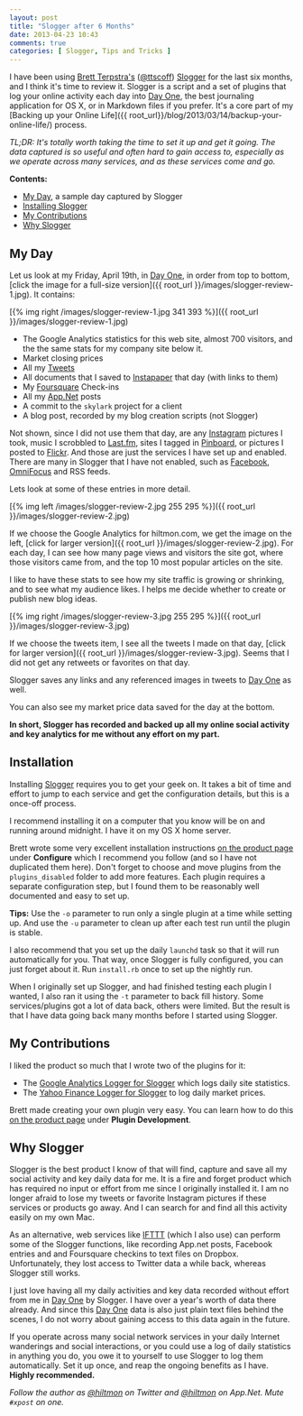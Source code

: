 ```yaml
---
layout: post
title: "Slogger after 6 Months"
date: 2013-04-23 10:43
comments: true
categories: [ Slogger, Tips and Tricks ]
---
```


I have been using [Brett Terpstra's][brettterpstra] ([@ttscoff][twitter]) [Slogger][brettterpstra 2] for the last six months, and I think it's time to review it. Slogger is a script and a set of plugins that log your online activity each day into [Day One][linksynergy], the best journaling application for OS X, or in Markdown files if you prefer. It's a core part of my [Backing up your Online Life]({{ root_url}}/blog/2013/03/14/backup-your-online-life/) process.

*TL;DR: It's totally worth taking the time to set it up and get it going. The data captured is so useful and often hard to gain access to, especially as we operate across many services, and as these services come and go.*

<!--more-->

**Contents:**

* <a href="#my_day">My Day</a>, a sample day captured by Slogger
* <a href="#installing">Installing Slogger</a>
* <a href="#contributions">My Contributions</a>
* <a href="#why_slogger">Why Slogger</a>

## <a name="my_day"></a>My Day

Let us look at my Friday, April 19th, in [Day One][linksynergy], in order from top to bottom, [click the image for a full-size version]({{ root_url }}/images/slogger-review-1.jpg). It contains:

[{% img right /images/slogger-review-1.jpg 341 393 %}]({{ root_url }}/images/slogger-review-1.jpg)

* The Google Analytics statistics for this web site, almost 700 visitors, and the the same stats for my company site below it.
* Market closing prices
* All my [Tweets][twitter 2]
* All documents that I saved to [Instapaper][instapaper] that day (with links to them)
* My [Foursquare][foursquare] Check-ins
* All my [App.Net][app] posts
* A commit to the `skylark` project for a client
* A blog post, recorded by my blog creation scripts  <span class="light">(not Slogger)</span>

Not shown, since I did not use them that day, are any [Instagram][instagram] pictures I took, music I scrobbled to [Last.fm][last], sites I tagged in [Pinboard][pinboard], or pictures I posted to [Flickr][flickr]. And those are just the services I have set up and enabled. There are many in Slogger that I have not enabled, such as [Facebook][facebook], [OmniFocus][omnigroup] and RSS feeds.

Lets look at some of these entries in more detail. 

[{% img left /images/slogger-review-2.jpg 255 295 %}]({{ root_url }}/images/slogger-review-2.jpg)

If we choose the Google Analytics for hiltmon.com, we get the image on the left, [click for larger version]({{ root_url }}/images/slogger-review-2.jpg). For each day, I can see how many page views and visitors the site got, where those visitors came from, and the top 10 most popular articles on the site.

I like to have these stats to see how my site traffic is growing or shrinking, and to see what my audience likes. I helps me decide whether to create or publish new blog ideas.

[{% img right /images/slogger-review-3.jpg 255 295 %}]({{ root_url }}/images/slogger-review-3.jpg)

If we choose the tweets item, I see all the tweets I made on that day, [click for larger version]({{ root_url }}/images/slogger-review-3.jpg). Seems that I did not get any retweets or favorites on that day.

Slogger saves any links and any referenced images in tweets to [Day One][linksynergy] as well.

You can also see my market price data saved for the day at the bottom.

**In short, Slogger has recorded and backed up all my online social activity and key analytics for me without any effort on my part.**

## <a name="installing"></a>Installation

Installing [Slogger][brettterpstra 2] requires you to get your geek on. It takes a bit of time and effort to jump to each service and get the configuration details, but this is a once-off process.

I recommend installing it on a computer that you know will be on and running around midnight. I have it on my OS X home server.

Brett wrote some very excellent installation instructions [on the product page][brettterpstra 2] under **Configure** which I recommend you follow  <span class="light">(and so I have not duplicated them here)</span>. Don't forget to choose and move plugins from the `plugins_disabled` folder to add more features. Each plugin requires a separate configuration step, but I found them to be reasonably well documented and easy to set up.

**Tips:** Use the `-o` parameter to run only a single plugin at a time while setting up. And use the `-u` parameter to clean up after each test run until the plugin is stable.

I also recommend that you set up the daily `launchd` task so that it will run automatically for you. That way, once Slogger is fully configured, you can just forget about it. Run `install.rb` once to set up the nightly run.

When I originally set up Slogger, and had finished testing each plugin I wanted, I also ran it using the `-t` parameter to back fill history. Some services/plugins got a lot of data back, others were limited. But the result is that I have data going back many months before I started using Slogger.

## <a name="contributions"></a>My Contributions

I liked the product so much that I wrote two of the plugins for it:

* The [Google Analytics Logger for Slogger][hiltmon] which logs daily site statistics.
* The [Yahoo Finance Logger for Slogger][hiltmon 2] to log daily market prices.

Brett made creating your own plugin very easy. You can learn how to do this [on the product page][brettterpstra 2] under **Plugin Development**.

## <a name="why_slogger"></a>Why Slogger

Slogger is the best product I know of that will find, capture and save all my social activity and key daily data for me. It is a fire and forget product which has required no input or effort from me since I originally installed it. I am no longer afraid to lose my tweets or favorite Instagram pictures if these services or products go away. And I can search for and find all this activity easily on my own Mac.

As an alternative, web services like [IFTTT][ifttt]  <span class="light">(which I also use)</span> can perform some of the Slogger functions, like recording App.net posts, Facebook entries and and Foursquare checkins to text files on Dropbox. Unfortunately, they lost access to Twitter data a while back, whereas Slogger still works.

I just love having all my daily activities and key data recorded without effort from me in [Day One][linksynergy] by Slogger. I have over a year's worth of data there already. And since this [Day One][linksynergy] data is also just plain text files behind the scenes, I do not worry about gaining access to this data again in the future.

If you operate across many social network services in your daily Internet wanderings and social interactions, or you could use a log of daily statistics in anything you do, you owe it to yourself to use Slogger to log them automatically. Set it up once, and reap the ongoing benefits as I have. **Highly recommended.**

*Follow the author as [@hiltmon][twitter 2] on Twitter and [@hiltmon][app] on App.Net. Mute `#xpost` on one.*

[app]: http://alpha.app.net/hiltmon
[brettterpstra]: http://brettterpstra.com
[brettterpstra 2]: http://brettterpstra.com/projects/slogger/
[facebook]: https://www.facebook.com/hiltmoncom
[flickr]: http://www.flickr.com
[foursquare]: https://foursquare.com
[hiltmon]: http://hiltmon.com/blog/2012/11/14/google-analytics-logger-for-slogger/
[hiltmon 2]: http://hiltmon.com/blog/2012/12/01/yahoo-finance-logger-for-slogger/
[ifttt]: https://ifttt.com
[instagram]: http://instagram.com/hiltmon
[instapaper]: http://www.instapaper.com
[last]: http://www.last.fm
[linksynergy]: https://itunes.apple.com/us/app/day-one/id422304217?mt=12&uo=4&at=10l894
[omnigroup]: http://www.omnigroup.com/products/omnifocus/
[pinboard]: https://pinboard.in
[twitter]: http://twitter.com/ttscoff
[twitter 2]: http://twitter.com/hiltmon